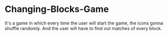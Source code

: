 # Changing-Blocks-Game
It's a game in which every time the user will start the game, the icons gonna shuffle randomly. And the user will have to find out matches of every block.
